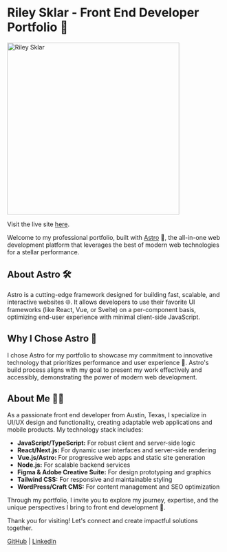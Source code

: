 # Riley Sklar - Front End Developer Portfolio 🚀

<img src="https://rileysklar.netlify.app/assets/social-preview.png" alt="Riley Sklar" width="400"/>

Visit the live site [here](https://rileysklar.io).

Welcome to my professional portfolio, built with [Astro](https://astro.build/) 🌌, the all-in-one web development platform that leverages the best of modern web technologies for a stellar performance.

## About Astro 🛠

Astro is a cutting-edge framework designed for building fast, scalable, and interactive websites 🌐. It allows developers to use their favorite UI frameworks (like React, Vue, or Svelte) on a per-component basis, optimizing end-user experience with minimal client-side JavaScript.

## Why I Chose Astro 🌟

I chose Astro for my portfolio to showcase my commitment to innovative technology that prioritizes performance and user experience 🚀. Astro's build process aligns with my goal to present my work effectively and accessibly, demonstrating the power of modern web development.

## About Me 👨‍💻

As a passionate front end developer from Austin, Texas, I specialize in UI/UX design and functionality, creating adaptable web applications and mobile products. My technology stack includes:

- **JavaScript/TypeScript:** For robust client and server-side logic
- **React/Next.js:** For dynamic user interfaces and server-side rendering
- **Vue.js/Astro:** For progressive web apps and static site generation
- **Node.js:** For scalable backend services
- **Figma & Adobe Creative Suite:** For design prototyping and graphics
- **Tailwind CSS:** For responsive and maintainable styling
- **WordPress/Craft CMS:** For content management and SEO optimization

Through my portfolio, I invite you to explore my journey, expertise, and the unique perspectives I bring to front end development 🌈.

Thank you for visiting! Let's connect and create impactful solutions together.

[GitHub](https://github.com/rileysklar) | [LinkedIn](https://www.linkedin.com/in/rileysklar)
